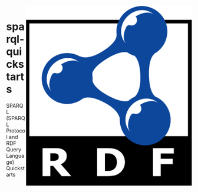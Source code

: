 <img src="./assets/Rdf_logo.svg" alt="RDF logo" style="width: 450px;" align="right">

# sparql-quickstarts
SPARQL (SPARQL Protocol and RDF Query Language) Quickstarts
